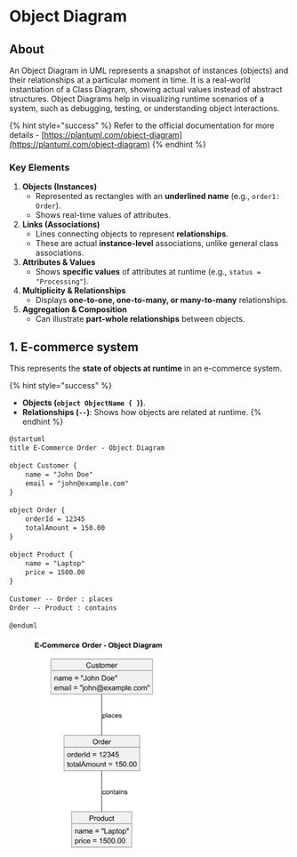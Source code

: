 # Object Diagram

## About

An Object Diagram in UML represents a snapshot of instances (objects) and their relationships at a particular moment in time. It is a real-world instantiation of a Class Diagram, showing actual values instead of abstract structures. Object Diagrams help in visualizing runtime scenarios of a system, such as debugging, testing, or understanding object interactions.

{% hint style="success" %}
Refer to the official documentation for more details - [https://plantuml.com/object-diagram](https://plantuml.com/object-diagram)
{% endhint %}

### **Key Elements**

1. **Objects (Instances)**&#x20;
   * Represented as rectangles with an **underlined name** (e.g., `order1: Order`).
   * Shows real-time values of attributes.
2. **Links (Associations)**&#x20;
   * Lines connecting objects to represent **relationships**.
   * These are actual **instance-level** associations, unlike general class associations.
3. **Attributes & Values**&#x20;
   * Shows **specific values** of attributes at runtime (e.g., `status = "Processing"`).
4. **Multiplicity & Relationships**&#x20;
   * Displays **one-to-one, one-to-many, or many-to-many** relationships.
5. **Aggregation & Composition**&#x20;
   * Can illustrate **part-whole relationships** between objects.



## 1. E-commerce system

This represents the **state of objects at runtime** in an e-commerce system.

{% hint style="success" %}
* **Objects (`object ObjectName { }`)**.
* **Relationships (`--`)**: Shows how objects are related at runtime.
{% endhint %}

```plant-uml
@startuml
title E-Commerce Order - Object Diagram

object Customer {
    name = "John Doe"
    email = "john@example.com"
}

object Order {
    orderId = 12345
    totalAmount = 150.00
}

object Product {
    name = "Laptop"
    price = 1500.00
}

Customer -- Order : places
Order -- Product : contains

@enduml
```

<figure><img src="../../../../.gitbook/assets/plantuml-object-diagram-1.png" alt="" width="246"><figcaption></figcaption></figure>









